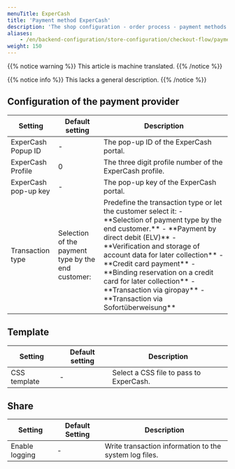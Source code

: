 ```yaml
---
menuTitle: ExperCash
title: 'Payment method ExperCash'
description: 'The shop configuration - order process - payment methods - ExperCash.'
aliases:
    - /en/backend-configuration/store-configuration/checkout-flow/payment-methods/payment-method-expercash/
weight: 150
---
```


{{% notice warning %}}
This article is machine translated.
{{% /notice %}}

{{% notice info %}}
This lacks a general description.
{{% /notice %}}

 ## Configuration of the payment provider

<table><thead><tr><th>Setting</th> <th>Default setting</th> <th>Description</th> </tr></thead><tbody><tr><td>ExperCash Popup ID</td> <td>-</td> <td>The pop-up ID of the ExperCash portal.</td> </tr><tr><td>ExperCash Profile</td> <td>0</td> <td>The three digit profile number of the ExperCash profile.</td> </tr><tr><td>ExperCash pop-up key</td> <td>-</td> <td>The pop-up key of the ExperCash portal.</td> </tr><tr><td>Transaction type</td> <td>Selection of the payment type by the end customer:</td> <td>Predefine the transaction type or let the customer select it: - **Selection of payment type by the end customer.**
- **Payment by direct debit (ELV)**
- **Verification and storage of account data for later collection**
- **Credit card payment**
- **Binding reservation on a credit card for later collection**
- **Transaction via giropay**
- **Transaction via Sofortüberweisung**
</td></tr></tbody></table>

## Template

|   Setting    | Default setting |               Description               |
|--------------|-----------------|-----------------------------------------|
| CSS template | -               | Select a CSS file to pass to ExperCash. |

## Share

|    Setting     | Default Setting |                      Description                       |
|----------------|-----------------|--------------------------------------------------------|
| Enable logging | -               | Write transaction information to the system log files. |
